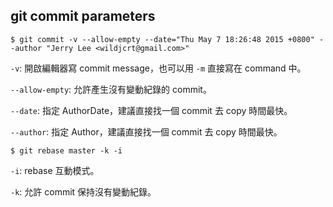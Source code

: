 ## git commit parameters

    $ git commit -v --allow-empty --date="Thu May 7 18:26:48 2015 +0800" --author "Jerry Lee <wildjcrt@gmail.com>"

`-v`: 開啟編輯器寫 commit message，也可以用 `-m` 直接寫在 command 中。

`--allow-empty`: 允許產生沒有變動紀錄的 commit。

`--date`: 指定 AuthorDate，建議直接找一個 commit 去 copy 時間最快。

`--author`: 指定 Author，建議直接找一個 commit 去 copy 時間最快。

    $ git rebase master -k -i

`-i`: rebase 互動模式。

`-k`: 允許 commit 保持沒有變動紀錄。
